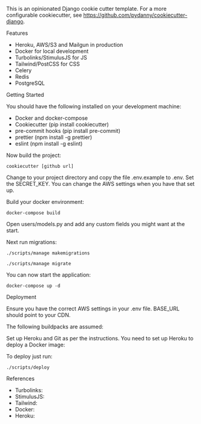 This is an opinionated Django cookie cutter template. For a more configurable cookiecutter, see https://github.com/pydanny/cookiecutter-django.

Features

* Heroku, AWS/S3 and Mailgun in production
* Docker for local development
* Turbolinks/StimulusJS for JS
* Tailwind/PostCSS for CSS
* Celery
* Redis
* PostgreSQL

Getting Started

You should have the following installed on your development machine:

* Docker and docker-compose
* Cookiecutter (pip install cookiecutter)
* pre-commit hooks (pip install pre-commit)
* prettier (npm install -g prettier)
* eslint (npm install -g eslint)

Now build the project:

    cookiecutter [github url]

Change to your project directory and copy the file .env.example to .env. Set the SECRET_KEY. You can change the AWS settings when you have that set up.

Build your docker environment:

    docker-compose build

Open users/models.py and add any custom fields you might want at the start.

Next run migrations:

    ./scripts/manage makemigrations

    ./scripts/manage migrate

You can now start the application:

    docker-compose up -d


Deployment

Ensure you have the correct AWS settings in your .env file. BASE_URL should point to your CDN.

The following buildpacks are assumed:

Set up Heroku and Git as per the instructions. You need to set up Heroku to deploy a Docker image:

To deploy just run:

    ./scripts/deploy

References

* Turbolinks:
* StimulusJS:
* Tailwind:
* Docker:
* Heroku:



